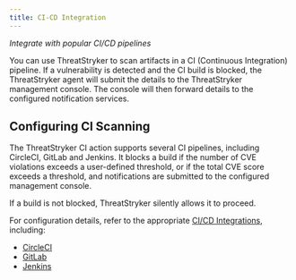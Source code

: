 ```yaml
---
title: CI-CD Integration
---
```


*Integrate with popular CI/CD pipelines*

You can use ThreatStryker to scan artifacts in a CI (Continuous Integration) pipeline.  If a vulnerability is detected and the CI build is blocked, the ThreatStryker agent will submit the details to the ThreatStryker management console. The console will then forward details to the configured notification services.

## Configuring CI Scanning

The ThreatStryker CI action supports several CI pipelines, including CircleCI, GitLab and Jenkins.  It blocks a build if the number of CVE violations exceeds a user-defined threshold, or if the total CVE score exceeds a threshold, and notifications are submitted to the configured management console.

If a build is not blocked, ThreatStryker silently allows it to proceed.

For configuration details, refer to the appropriate [CI/CD Integrations](https://github.com/deepfence/ThreatMapper/tree/master/ci-cd-integrations), including:

 * [CircleCI](https://github.com/deepfence/ThreatMapper/tree/master/ci-cd-integrations/circleci)
 * [GitLab](https://github.com/deepfence/ThreatMapper/tree/master/ci-cd-integrations/gitlab)
 * [Jenkins](https://github.com/deepfence/ThreatMapper/tree/master/ci-cd-integrations/jenkins)
